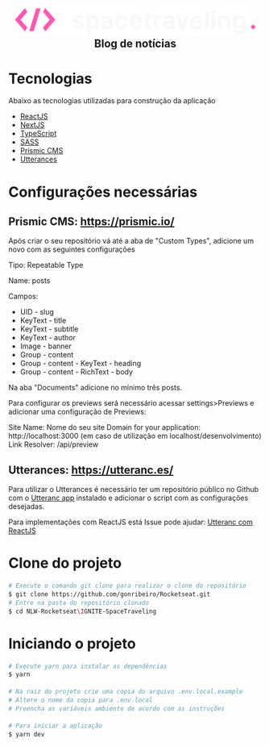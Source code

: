 <h2 align="center">
  <img alt="Logo" src="./public/logo.svg" alt="SpaceTraveling">
  <br />
  Blog de notícias
</h2>

# Tecnologias

Abaixo as tecnologias utilizadas para construção da aplicação

- [ReactJS](https://reactjs.org/)
- [NextJS](https://nextjs.org/)
- [TypeScript](https://www.typescriptlang.org/)
- [SASS](https://sass-lang.com/)
- [Prismic CMS](https://prismic.io/)
- [Utterances](https://utteranc.es/)

# Configurações necessárias

## Prismic CMS: https://prismic.io/

Após criar o seu repositório vá até a aba de "Custom Types", adicione um novo com as seguintes configurações

Tipo: Repeatable Type

Name: posts

Campos:

 - UID - slug
 - KeyText - title
 - KeyText - subtitle
 - KeyText - author
 - Image - banner
 - Group - content
 - Group - content - KeyText - heading
 - Group - content - RichText - body

Na aba "Documents" adicione no mínimo três posts.

Para configurar os previews será necessário acessar settings>Previews e adicionar uma configuração de Previews:

Site Name: Nome do seu site
Domain for your application: http://localhost:3000 (em caso de utilização em localhost/desenvolvimento)
Link Resolver: /api/preview

## Utterances: https://utteranc.es/

Para utilizar o Utterances é necessário ter um repositório público no Github com o [Utteranc app](https://github.com/apps/utterances) instalado e adicionar o script com as configurações desejadas.

Para implementações com ReactJS está Issue pode ajudar: [Utteranc com ReactJS](https://github.com/utterance/utterances/issues/161)


# **Clone do projeto**

```bash
# Execute o comando git clone para realizar o clone do repositório
$ git clone https://github.com/gonribeiro/Rocketseat.git
# Entre na pasta do repositório clonado
$ cd NLW-Rocketseat\IGNITE-SpaceTraveling
```

# **Iniciando o projeto**

```bash
# Execute yarn para instalar as dependências
$ yarn

# Na raiz do projeto crie uma copia do arquivo .env.local.example
# Altere o nome da copia para .env.local
# Preencha as variáveis ambiente de acordo com as instruções

# Para iniciar a aplicação
$ yarn dev
```
